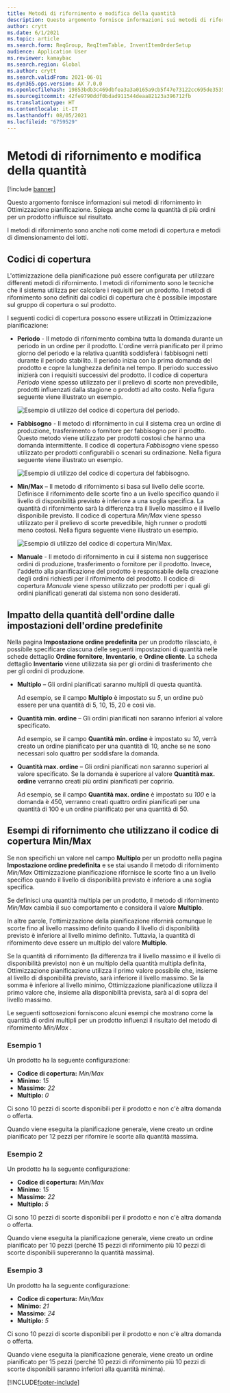 ```yaml
---
title: Metodi di rifornimento e modifica della quantità
description: Questo argomento fornisce informazioni sui metodi di rifornimento in Ottimizzazione pianificazione. Spiega anche come la quantità di più ordini per un prodotto influisce sul risultato.
author: crytt
ms.date: 6/1/2021
ms.topic: article
ms.search.form: ReqGroup, ReqItemTable, InventItemOrderSetup
audience: Application User
ms.reviewer: kamaybac
ms.search.region: Global
ms.author: crytt
ms.search.validFrom: 2021-06-01
ms.dyn365.ops.version: AX 7.0.0
ms.openlocfilehash: 19853bdb3c469dbfea3a3a0165a9cb5f47e73122cc695de3535a58f6e65e7933
ms.sourcegitcommit: 42fe9790ddf0bdad911544deaa82123a396712fb
ms.translationtype: HT
ms.contentlocale: it-IT
ms.lasthandoff: 08/05/2021
ms.locfileid: "6759529"
---
```

# <a name="replenishment-methods-and-quantity-modification"></a>Metodi di rifornimento e modifica della quantità

[!include [banner](../../includes/banner.md)]

Questo argomento fornisce informazioni sui metodi di rifornimento in Ottimizzazione pianificazione. Spiega anche come la quantità di più ordini per un prodotto influisce sul risultato.

I metodi di rifornimento sono anche noti come metodi di copertura e metodi di dimensionamento dei lotti.

## <a name="coverage-codes"></a>Codici di copertura

L'ottimizzazione della pianificazione può essere configurata per utilizzare differenti metodi di rifornimento. I metodi di rifornimento sono le tecniche che il sistema utilizza per calcolare i requisiti per un prodotto. I metodi di rifornimento sono definiti dai codici di copertura che è possibile impostare sul gruppo di copertura o sul prodotto.

I seguenti codici di copertura possono essere utilizzati in Ottimizzazione pianificazione:

- **Periodo** - Il metodo di rifornimento combina tutta la domanda durante un periodo in un ordine per il prodotto. L'ordine verrà pianificato per il primo giorno del periodo e la relativa quantità soddisferà i fabbisogni netti durante il periodo stabilito. Il periodo inizia con la prima domanda del prodotto e copre la lunghezza definita nel tempo. Il periodo successivo inizierà con i requisiti successivi del prodotto. Il codice di copertura *Periodo* viene spesso utilizzato per il prelievo di scorte non prevedibile, prodotti influenzati dalla stagione o prodotti ad alto costo. Nella figura seguente viene illustrato un esempio.

    ![Esempio di utilizzo del codice di copertura del periodo.](./media/coverage-code-period.png "Esempio di utilizzo del codice di copertura del periodo")

- **Fabbisogno** - Il metodo di rifornimento in cui il sistema crea un ordine di produzione, trasferimento o fornitore per fabbisogno per il prodtto. Questo metodo viene utilizzato per prodotti costosi che hanno una domanda intermittente. Il codice di copertura *Fabbisogno* viene spesso utilizzato per prodotti configurabili o scenari su ordinazione. Nella figura seguente viene illustrato un esempio.

    ![Esempio di utilizzo del codice di copertura del fabbisogno.](./media/coverage-code-requirement.png "Esempio di utilizzo del codice di copertura del fabbisogno")

- **Min/Max** – Il metodo di rifornimento si basa sul livello delle scorte. Definisce il rifornimento delle scorte fino a un livello specifico quando il livello di disponibilità previsto è inferiore a una soglia specifica. La quantità di rifornimento sarà la differenza tra il livello massimo e il livello disponibile previsto. Il codice di copertura *Min/Max* viene spesso utilizzato per il prelievo di scorte prevedibile, high runner o prodotti meno costosi. Nella figura seguente viene illustrato un esempio.

    ![Esempio di utilizzo del codice di copertura Min/Max.](./media/coverage-code-min-max.png "Esempio di utilizzo del codice di copertura Min/Max")

- **Manuale** - Il metodo di rifornimento in cui il sistema non suggerisce ordini di produzione, trasferimento o fornitore per il prodotto. Invece, l'addetto alla pianificazione del prodotto è responsabile della creazione degli ordini richiesti per il rifornimento del prodotto. Il codice di copertura *Manuale* viene spesso utilizzato per prodotti per i quali gli ordini pianificati generati dal sistema non sono desiderati.

## <a name="impact-of-the-order-quantity-from-default-order-settings"></a>Impatto della quantità dell'ordine dalle impostazioni dell'ordine predefinite

Nella pagina **Impostazione ordine predefinita** per un prodotto rilasciato, è possibile specificare ciascuna delle seguenti impostazioni di quantità nelle schede dettaglio **Ordine fornitore**, **Inventario**, e **Ordine cliente**. La scheda dettaglio **Inventario** viene utilizzata sia per gli ordini di trasferimento che per gli ordini di produzione.

- **Multiplo** – Gli ordini pianificati saranno multipli di questa quantità.

    Ad esempio, se il campo **Multiplo** è impostato su *5*, un ordine può essere per una quantità di 5, 10, 15, 20 e così via.

- **Quantità min. ordine** – Gli ordini pianificati non saranno inferiori al valore specificato.

    Ad esempio, se il campo **Quantità min. ordine** è impostato su *10*, verrà creato un ordine pianificato per una quantità di 10, anche se ne sono necessari solo quattro per soddisfare la domanda.

- **Quantità max. ordine** – Gli ordini pianificati non saranno superiori al valore specificato. Se la domanda è superiore al valore **Quantità max. ordine** verranno creati più ordini pianificati per coprirlo.

    Ad esempio, se il campo **Quantità max. ordine** è impostato su *100* e la domanda è 450, verranno creati quattro ordini pianificati per una quantità di 100 e un ordine pianificato per una quantità di 50.

## <a name="examples-of-replenishment-that-use-the-minmax-coverage-code"></a>Esempi di rifornimento che utilizzano il codice di copertura Min/Max

Se non specifichi un valore nel campo **Multiplo** per un prodotto nella pagina **Impostazione ordine predefinita** e se stai usando il metodo di rifornimento *Min/Max* Ottimizzazione pianificazione rifornisce le scorte fino a un livello specifico quando il livello di disponibilità previsto è inferiore a una soglia specifica.

Se definisci una quantità multipla per un prodotto, il metodo di rifornimento *Min/Max* cambia il suo comportamento e considera il valore **Multiplo**.

In altre parole, l'ottimizzazione della pianificazione rifornirà comunque le scorte fino al livello massimo definito quando il livello di disponibilità previsto è inferiore al livello minimo definito. Tuttavia, la quantità di rifornimento deve essere un multiplo del valore **Multiplo**.

Se la quantità di rifornimento (la differenza tra il livello massimo e il livello di disponibilità previsto) non è un multiplo della quantità multipla definita, Ottimizzazione pianificazione utilizza il primo valore possibile che, insieme al livello di disponibilità previsto, sarà inferiore il livello massimo. Se la somma è inferiore al livello minimo, Ottimizzazione pianificazione utilizza il primo valore che, insieme alla disponibilità prevista, sarà al di sopra del livello massimo.

Le seguenti sottosezioni forniscono alcuni esempi che mostrano come la quantità di ordini multipli per un prodotto influenzi il risultato del metodo di rifornimento *Min/Max* .

### <a name="example-1"></a>Esempio 1

Un prodotto ha la seguente configurazione:

- **Codice di copertura:** *Min/Max*
- **Minimo:** *15*
- **Massimo:** *22*
- **Multiplo:** *0*

Ci sono 10 pezzi di scorte disponibili per il prodotto e non c'è altra domanda o offerta.

Quando viene eseguita la pianificazione generale, viene creato un ordine pianificato per 12 pezzi per rifornire le scorte alla quantità massima.

### <a name="example-2"></a>Esempio 2

Un prodotto ha la seguente configurazione:

- **Codice di copertura:** *Min/Max*
- **Minimo:** *15*
- **Massimo:** *22*
- **Multiplo:** *5*

Ci sono 10 pezzi di scorte disponibili per il prodotto e non c'è altra domanda o offerta.

Quando viene eseguita la pianificazione generale, viene creato un ordine pianificato per 10 pezzi (perché 15 pezzi di rifornimento più 10 pezzi di scorte disponibili supereranno la quantità massima).

### <a name="example-3"></a>Esempio 3

Un prodotto ha la seguente configurazione:

- **Codice di copertura:** *Min/Max*
- **Minimo:** *21*
- **Massimo:** *24*
- **Multiplo:** *5*

Ci sono 10 pezzi di scorte disponibili per il prodotto e non c'è altra domanda o offerta.

Quando viene eseguita la pianificazione generale, viene creato un ordine pianificato per 15 pezzi (perché 10 pezzi di rifornimento più 10 pezzi di scorte disponibili saranno inferiori alla quantità minima).

[!INCLUDE[footer-include](../../../includes/footer-banner.md)]
